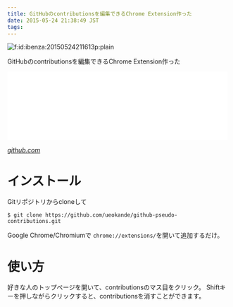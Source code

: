 ```yaml
---
title: GitHubのcontributionsを編集できるChrome Extension作った
date: 2015-05-24 21:38:49 JST
tags: 
---
```


<span itemscope itemtype="http://schema.org/Photograph"><img src="/2015/05/24/20150524211613.png" alt="f:id:ibenza:20150524211613p:plain" title="f:id:ibenza:20150524211613p:plain" class="hatena-fotolife" itemprop="image"></span>

GitHubのcontributionsを編集できるChrome Extension作った

<iframe src="//hatenablog-parts.com/embed?url=https%3A%2F%2Fgithub.com%2FiBenza%2Fgithub-pseudo-contributions" title="ueokande/github-pseudo-contributions" class="embed-card embed-webcard" scrolling="no" frameborder="0" style="display: block; width: 100%; height: 155px; max-width: 500px; margin: 10px 0px;"></iframe>

<cite>[github\.com](https://github.com/iBenza/github-pseudo-contributions)</cite>

# インストール

Gitリポジトリからcloneして

```
$ git clone https://github.com/ueokande/github-pseudo-contributions.git
```

Google Chrome/Chromiumで `chrome://extensions/`を開いて追加するだけ。

# 使い方

好きな人のトップページを開いて、contributionsのマス目をクリック。
Shiftキーを押しながらクリックすると、contributionsを消すことができます。

